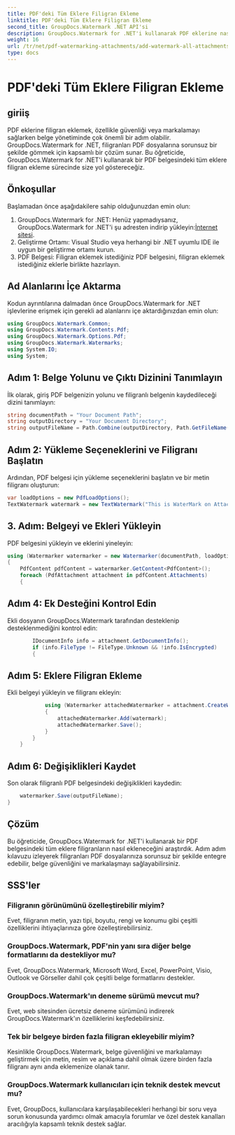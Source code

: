 ```yaml
---
title: PDF'deki Tüm Eklere Filigran Ekleme
linktitle: PDF'deki Tüm Eklere Filigran Ekleme
second_title: GroupDocs.Watermark .NET API'si
description: GroupDocs.Watermark for .NET'i kullanarak PDF eklerine nasıl filigran ekleyeceğinizi öğrenin. Belgelerinizi özel filigranlarla kolayca güvence altına alın.
weight: 16
url: /tr/net/pdf-watermarking-attachments/add-watermark-all-attachments-pdf/
type: docs
---
```

# PDF'deki Tüm Eklere Filigran Ekleme

## giriiş
PDF eklerine filigran eklemek, özellikle güvenliği veya markalamayı sağlarken belge yönetiminde çok önemli bir adım olabilir. GroupDocs.Watermark for .NET, filigranları PDF dosyalarına sorunsuz bir şekilde gömmek için kapsamlı bir çözüm sunar. Bu öğreticide, GroupDocs.Watermark for .NET'i kullanarak bir PDF belgesindeki tüm eklere filigran ekleme sürecinde size yol göstereceğiz.
## Önkoşullar
Başlamadan önce aşağıdakilere sahip olduğunuzdan emin olun:
1.  GroupDocs.Watermark for .NET: Henüz yapmadıysanız, GroupDocs.Watermark for .NET'i şu adresten indirip yükleyin:[İnternet sitesi](https://releases.groupdocs.com/Watermark/net/).
2. Geliştirme Ortamı: Visual Studio veya herhangi bir .NET uyumlu IDE ile uygun bir geliştirme ortamı kurun.
3. PDF Belgesi: Filigran eklemek istediğiniz PDF belgesini, filigran eklemek istediğiniz eklerle birlikte hazırlayın.

## Ad Alanlarını İçe Aktarma
Kodun ayrıntılarına dalmadan önce GroupDocs.Watermark for .NET işlevlerine erişmek için gerekli ad alanlarını içe aktardığınızdan emin olun:
```csharp
using GroupDocs.Watermark.Common;
using GroupDocs.Watermark.Contents.Pdf;
using GroupDocs.Watermark.Options.Pdf;
using GroupDocs.Watermark.Watermarks;
using System.IO;
using System;
```
## Adım 1: Belge Yolunu ve Çıktı Dizinini Tanımlayın
İlk olarak, giriş PDF belgenizin yolunu ve filigranlı belgenin kaydedileceği dizini tanımlayın:
```csharp
string documentPath = "Your Document Path";
string outputDirectory = "Your Document Directory";
string outputFileName = Path.Combine(outputDirectory, Path.GetFileName(documentPath));
```
## Adım 2: Yükleme Seçeneklerini ve Filigranı Başlatın
Ardından, PDF belgesi için yükleme seçeneklerini başlatın ve bir metin filigranı oluşturun:
```csharp
var loadOptions = new PdfLoadOptions();
TextWatermark watermark = new TextWatermark("This is WaterMark on Attachment", new Font("Arial", 19));
```
## 3. Adım: Belgeyi ve Ekleri Yükleyin
PDF belgesini yükleyin ve eklerini yineleyin:
```csharp
using (Watermarker watermarker = new Watermarker(documentPath, loadOptions))
{
    PdfContent pdfContent = watermarker.GetContent<PdfContent>();
    foreach (PdfAttachment attachment in pdfContent.Attachments)
    {
```
## Adım 4: Ek Desteğini Kontrol Edin
Ekli dosyanın GroupDocs.Watermark tarafından desteklenip desteklenmediğini kontrol edin:
```csharp
        IDocumentInfo info = attachment.GetDocumentInfo();
        if (info.FileType != FileType.Unknown && !info.IsEncrypted)
        {
```
## Adım 5: Eklere Filigran Ekleme
Ekli belgeyi yükleyin ve filigranı ekleyin:
```csharp
            using (Watermarker attachedWatermarker = attachment.CreateWatermarker())
            {
                attachedWatermarker.Add(watermark);
                attachedWatermarker.Save();
            }
        }
    }
```
## Adım 6: Değişiklikleri Kaydet
Son olarak filigranlı PDF belgesindeki değişiklikleri kaydedin:
```csharp
    watermarker.Save(outputFileName);
}
```

## Çözüm
Bu öğreticide, GroupDocs.Watermark for .NET'i kullanarak bir PDF belgesindeki tüm eklere filigranların nasıl ekleneceğini araştırdık. Adım adım kılavuzu izleyerek filigranları PDF dosyalarınıza sorunsuz bir şekilde entegre edebilir, belge güvenliğini ve markalaşmayı sağlayabilirsiniz.
## SSS'ler
### Filigranın görünümünü özelleştirebilir miyim?
Evet, filigranın metin, yazı tipi, boyutu, rengi ve konumu gibi çeşitli özelliklerini ihtiyaçlarınıza göre özelleştirebilirsiniz.
### GroupDocs.Watermark, PDF'nin yanı sıra diğer belge formatlarını da destekliyor mu?
Evet, GroupDocs.Watermark, Microsoft Word, Excel, PowerPoint, Visio, Outlook ve Görseller dahil çok çeşitli belge formatlarını destekler.
### GroupDocs.Watermark'ın deneme sürümü mevcut mu?
Evet, web sitesinden ücretsiz deneme sürümünü indirerek GroupDocs.Watermark'ın özelliklerini keşfedebilirsiniz.
### Tek bir belgeye birden fazla filigran ekleyebilir miyim?
Kesinlikle GroupDocs.Watermark, belge güvenliğini ve markalamayı geliştirmek için metin, resim ve açıklama dahil olmak üzere birden fazla filigranı aynı anda eklemenize olanak tanır.
### GroupDocs.Watermark kullanıcıları için teknik destek mevcut mu?
Evet, GroupDocs, kullanıcılara karşılaşabilecekleri herhangi bir soru veya sorun konusunda yardımcı olmak amacıyla forumlar ve özel destek kanalları aracılığıyla kapsamlı teknik destek sağlar.